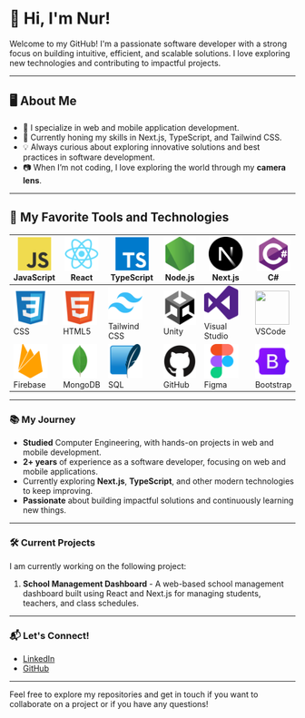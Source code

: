 # 👋 Hi, I'm Nur!

Welcome to my GitHub! I'm a passionate software developer with a strong focus on building intuitive, efficient, and scalable solutions. I love exploring new technologies and contributing to impactful projects.

---

## 🖥️ **About Me**  

- 🌟 I specialize in web and mobile application development.  
- 🔧 Currently honing my skills in Next.js, TypeScript, and Tailwind CSS.  
- 💡 Always curious about exploring innovative solutions and best practices in software development.  
- 📷 When I’m not coding, I love exploring the world through my **camera lens**.

---

## 🚀 **My Favorite Tools and Technologies**

| <img src="https://raw.githubusercontent.com/devicons/devicon/master/icons/javascript/javascript-original.svg" width="60" height="60"> <br> JavaScript | <img src="https://raw.githubusercontent.com/devicons/devicon/master/icons/react/react-original.svg" width="60" height="60"> <br> React | <img src="https://raw.githubusercontent.com/devicons/devicon/master/icons/typescript/typescript-original.svg" width="60" height="60"> <br> TypeScript | <img src="https://raw.githubusercontent.com/devicons/devicon/master/icons/nodejs/nodejs-original.svg" width="60" height="60"> <br> Node.js | <img src="https://raw.githubusercontent.com/devicons/devicon/master/icons/nextjs/nextjs-original.svg" width="60" height="60"> <br> Next.js | <img src="https://raw.githubusercontent.com/devicons/devicon/master/icons/csharp/csharp-original.svg" width="60" height="60"> <br> C# |
| --------------------------------------------------------------- | --------------------------------------------------------------- | --------------------------------------------------------------------------- | --------------------------------------------------------------- | --------------------------------------------------------------- | ----------------------------------------------------------------- |
| <img src="https://raw.githubusercontent.com/devicons/devicon/master/icons/css3/css3-original.svg" width="60" height="60"> <br> CSS | <img src="https://raw.githubusercontent.com/devicons/devicon/master/icons/html5/html5-original.svg" width="60" height="60"> <br> HTML5 | <img src="https://raw.githubusercontent.com/devicons/devicon/master/icons/tailwindcss/tailwindcss-original.svg" width="60" height="60"> <br> Tailwind CSS | <img src="https://raw.githubusercontent.com/devicons/devicon/master/icons/unity/unity-original.svg" width="60" height="60"> <br> Unity | <img src="https://raw.githubusercontent.com/devicons/devicon/master/icons/visualstudio/visualstudio-plain.svg" width="60" height="60"> <br> Visual Studio | <img src="https://files.raycast.com/bbuonyhxso2jv31rcpe1tbygxmc8" width="60" height="60"> <br> VSCode |
| <img src="https://raw.githubusercontent.com/devicons/devicon/master/icons/firebase/firebase-plain.svg" width="60" height="60"> <br> Firebase | <img src="https://raw.githubusercontent.com/devicons/devicon/master/icons/mongodb/mongodb-original.svg" width="60" height="60"> <br> MongoDB | <img src="https://raw.githubusercontent.com/devicons/devicon/master/icons/sqlite/sqlite-original.svg" width="60" height="60"> <br> SQL | <img src="https://raw.githubusercontent.com/devicons/devicon/master/icons/github/github-original.svg" width="60" height="60"> <br> GitHub | <img src="https://raw.githubusercontent.com/devicons/devicon/master/icons/figma/figma-original.svg" width="60" height="60"> <br> Figma | <img src="https://raw.githubusercontent.com/devicons/devicon/master/icons/bootstrap/bootstrap-original.svg" width="60" height="60"> <br> Bootstrap |


---

### 📚 My Journey

- **Studied** Computer Engineering, with hands-on projects in web and mobile development.
- **2+ years** of experience as a software developer, focusing on web and mobile applications.
- Currently exploring **Next.js**, **TypeScript**, and other modern technologies to keep improving.
- **Passionate** about building impactful solutions and continuously learning new things.

---

### 🛠️ Current Projects

I am currently working on the following project:

1. **School Management Dashboard** - A web-based school management dashboard built using React and Next.js for managing students, teachers, and class schedules.

---

### 📬 Let's Connect!

- [LinkedIn](https://www.linkedin.com/in/nur-y-556989257/)
- [GitHub](https://github.com/nuryll)
  
---

Feel free to explore my repositories and get in touch if you want to collaborate on a project or if you have any questions!


